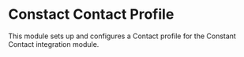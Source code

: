 # Constact Contact Profile

This module sets up and configures a Contact profile for the Constant Contact integration module.
